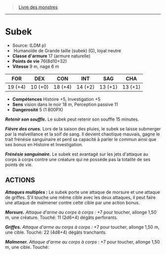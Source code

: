 ﻿> [Livre des monstres](tome_of_beasts.md)

---

# Subek

- Source: (LDM p)
-  Humanoïde de Grande taille (subek) (G), loyal neutre
- **Classe d'armure** 17 (armure naturelle)
- **Points de vie** 76(8d10+32)
- **Vitesse** 9 m, nage 6 m

|FOR|DEX|CON|INT|SAG|CHA|
|---|---|---|---|---|---|
|19 (+4)|10 (+0)|18 (+4)|14 (+2)|13 (+1)|13 (+1)|

- **Compétences** Histoire +5, Investigation +5
- **Sens** vision dans le noir 18 m, Perception passive 11
- **Dangerosité** 5 (1 800PX)

**_Retenir son souffle._** Le subek peut retenir son souffle 15 minutes.

**_Fièvre des crues._** Lors de la saison des pluies, le subek se laisse submerger par la malveillance et la soif de sang. Il devient chaotique mauvais, gagne le trait frénésie sanguinaire et perd sa capacité à parler le commun ainsi que ses bonus en Histoire et Investigation.

**_Frénésie sanguinaire._** Le subek est avantagé sur les jets d'attaque au corps à corps contre une créature qui ne possède pas la totalité de ses points de vie.

## ACTIONS

**_Attaques multiples :_** Le subek porte une attaque de morsure et une attaque de griffes. S'il touche une même cible avec les deux attaques, il peut faire une attaque de malmener contre cette cible par une action bonus.

**_Morsure._** _Attaque d'arme au corps à corps :_ +7 pour toucher, allonge 1,50 m, une créature. Touché: 11 (2d6+4) dégâts perforants.

**_Griffes._** _Attaque d'arme au corps à corps :_ +7 pour toucher, allonge 1,50 m, une cible. Touché: 22 (4d8+4) dégâts tranchants.

**_Malmener._** _Attaque d'arme au corps à corps :_ +7 pour toucher, allonge 1,50 m, une cible. Touché:

